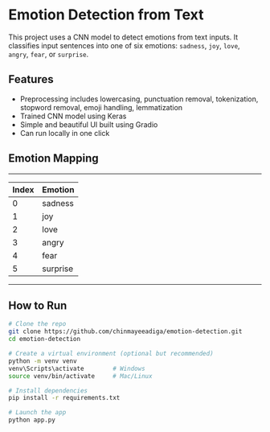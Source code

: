 # Emotion Detection from Text 

This project uses a CNN model to detect emotions from text inputs. It classifies input sentences into one of six emotions: `sadness`, `joy`, `love`, `angry`, `fear`, or `surprise`.

##  Features
- Preprocessing includes lowercasing, punctuation removal, tokenization, stopword removal, emoji handling, lemmatization
- Trained CNN model using Keras
- Simple and beautiful UI built using Gradio
- Can run locally in one click

##  Emotion Mapping
_____________________
| Index | Emotion   |
|-------|-----------|
| 0     | sadness   |
| 1     | joy       |
| 2     | love      |
| 3     | angry     |
| 4     | fear      |
| 5     | surprise  |
---------------------
##  How to Run

```bash
# Clone the repo
git clone https://github.com/chinmayeeadiga/emotion-detection.git
cd emotion-detection

# Create a virtual environment (optional but recommended)
python -m venv venv
venv\Scripts\activate        # Windows
source venv/bin/activate     # Mac/Linux

# Install dependencies
pip install -r requirements.txt

# Launch the app
python app.py
